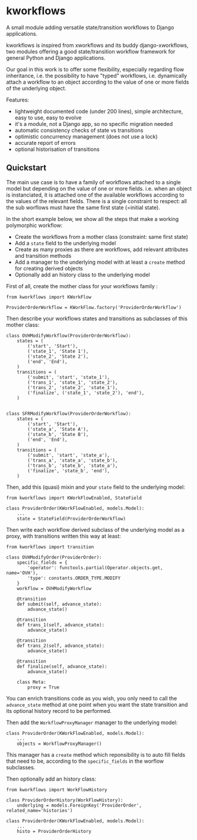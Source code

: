 # kworkflows

A small module adding versatile state/transition workflows to Django applications.

kworkflows is inspired from xworkflows and its buddy django-xworkflows, two modules offering a good state/transition workflow framework for general Python and Django applications.

Our goal in this work is to offer some flexibility, especially regarding flow inheritance, i.e. the possibility to have "typed" workflows, i.e. dynamically attach a workflow to an object according to the value of one or more fields of the underlying object.


Features:
 - lightweight documented code (under 200 lines), simple architecture, easy to use, easy to evolve
 - it's a module, not a Django app, so no specific migration needed
 - automatic consistency checks of state vs transitions
 - optimistic concurrency management (does not use a lock)
 - accurate report of errors
 - optional historisation of transitions


## Quickstart

The main use case is to have a family of workflows attached to a single model but depending on the value of one or more fields.
i.e. when an object is instanciated, it is attached one of the available workflows according to the values of the relevant fields.
There is a single constraint to respect: all the sub worflows must have the same first state (=initial state).

In the short example below, we show all the steps that make a working polymorphic workflow:
 - Create the workflows from a mother class (constraint: same first state)
 - Add a `state` field to the underlying model
 - Create as many proxies as there are workflows, add relevant attributes and transition methods
 - Add a manager to the underlying model with at least a `create` method for creating derived objects
 - Optionally add an history class to the underlying model

First of all, create the mother class for your workflows family :

```
from kworkflows import KWorkFlow

ProviderOrderWorkflow = KWorkFlow.factory('ProviderOrderWorkflow')
```

Then describe your workflows states and transitions as subclasses of this mother class:
```
class OVHModifyWorkflow(ProviderOrderWorkflow):
    states = (
        ('start', 'Start'),
        ('state_1', 'State 1'),
        ('state_2', 'State 2'),
        ('end', 'End'),
    )
    transitions = (
        ('submit', 'start', 'state_1'),
        ('trans_1', 'state_1', 'state_2'),
        ('trans_2', 'state_2', 'state_1'),
        ('finalize', ('state_1', 'state_2'), 'end'),
    )


class SFRModifyWorkflow(ProviderOrderWorkflow):
    states = (
        ('start', 'Start'),
        ('state_a', 'State A'),
        ('state_b', 'State B'),
        ('end', 'End'),
    )
    transitions = (
        ('submit', 'start', 'state_a'),
        ('trans_a', 'state_a', 'state_b'),
        ('trans_b', 'state_b', 'state_a'),
        ('finalize', 'state_b', 'end'),
    )
```

Then, add this (quasi) mixin and your `state` field to the underlying model:

```
from kworkflows import KWorkFlowEnabled, StateField

class ProviderOrder(KWorkFlowEnabled, models.Model):
    ...
    state = StateField(ProviderOrderWorkflow)
```

Then write each workflow derived subclass of the underlying model as a proxy,
with transitions written this way at least:
```
from kworkflows import transition

class OVHModifyOrder(ProviderOrder):
    specific_fields = {
        'operator': functools.partial(Operator.objects.get, name='OVH'),
        'type': constants.ORDER_TYPE.MODIFY
    }
    workflow = OVHModifyWorkflow

    @transition
    def submit(self, advance_state):
        advance_state()

    @transition
    def trans_1(self, advance_state):
        advance_state()

    @transition
    def trans_2(self, advance_state):
        advance_state()

    @transition
    def finalize(self, advance_state):
        advance_state()

    class Meta:
        proxy = True
```
You can enrich transitions code as you wish, you only need to call
the `advance_state` method at one point when you want the state transition
and its optional history record to be performed.

Then add the `WorkflowProxyManager` manager to the underlying model:
```
class ProviderOrder(KWorkFlowEnabled, models.Model):
    ...
    objects = WorkflowProxyManager()
```
This manager has a `create` method which reponsibility is to auto fill fields that need to be,
according to the `specific_fields` in the worflow subclasses.

Then optionally add an history class:
```
from kworkflows import WorkFlowHistory

class ProviderOrderHistory(WorkFlowHistory):
    underlying = models.ForeignKey('ProviderOrder', related_name='histories')

class ProviderOrder(KWorkFlowEnabled, models.Model):
    ...
    histo = ProviderOrderHistory
```
